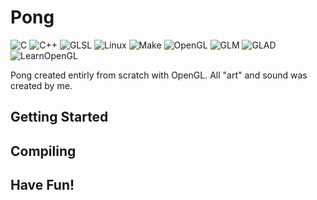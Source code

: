# Pong

<!-- Reserve space of an image of the game -->

![C](https://img.shields.io/badge/language-C-blue)
![C++](https://img.shields.io/badge/language-C++-blue)
![GLSL](https://img.shields.io/badge/language-GLSL-blue)
![Linux](https://img.shields.io/badge/OS-Linux-lightgrey)
![Make](https://img.shields.io/badge/build-Make-yellow)
![OpenGL](https://img.shields.io/badge/library-OpenGL-green)
![GLM](https://img.shields.io/badge/library-GLM-green)
![GLAD](https://img.shields.io/badge/library-GLAD-green)
![LearnOpenGL](https://img.shields.io/badge/tutorial-learnopengl.com-orange)

Pong created entirly from scratch with OpenGL. All "art" and sound was created by me.

## Getting Started
<!-- Install dependancies -->

## Compiling
<!-- Explain compile instructions -->

## Have Fun!
<!-- Run the game and play it! -->